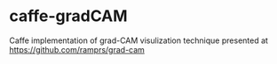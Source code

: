 # caffe-gradCAM
Caffe implementation of grad-CAM visulization technique presented at https://github.com/ramprs/grad-cam
